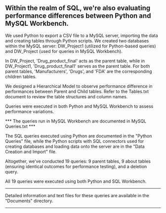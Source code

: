 ## ﻿Within the realm of SQL, we're also evaluating performance differences between Python and MySQL Workbench.


We used Python to export a CSV file to a MySQL server, importing the data and creating tables through Python scripts. We created two databases within the MySQL server: DW_Project1 (utilized for Python-based queries) and DW_Project (used for queries in MySQL Workbench).


In DW_Project, 'Drug_product_final' acts as the parent table, while in DW_Project1, 'Drug_product_final1' serves as the parent table. For both parent tables, 'Manufacturers', 'Drugs', and 'FDA' are the corresponding children tables.


We designed a Hierarchical Model to observe performance difference in performances between Parent and Child tables. Refer to the Tables.txt document to review the table structures and column names.


Queries were executed in both Python and MySQL Workbench to assess performance variations.


*** The queries run in MySQL Workbench are documented in MySQL Queries.txt ***


The SQL queries executed using Python are documented in the "Python Queries" file, while the Python scripts with SQL connectors used for creating databases and loading data onto the server are in the "Data Creation and Import" file.


Altogether, we've conducted 19 queries: 9 parent tables, 9 about  tables (ensuring identical outcomes for performance testing), and a deletion query. 


All 19 queries were executed using both Python and SQL Workbench.


*****
Detailed information and text files for these queries are available in the "Documents" directory.
*******
